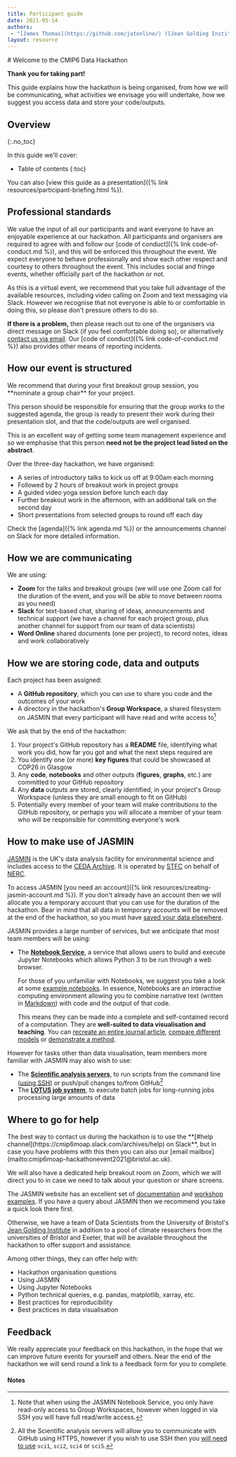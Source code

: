 ```yaml
---
title: Participant guide
date: 2021-05-14
authors:
 - "[James Thomas](https://github.com/jatonline/) ([Jean Golding Institute](https://www.bristol.ac.uk/golding/))"
layout: resource
---
```


<div class="lead" markdown="1">
# Welcome to the CMIP6 Data Hackathon

**Thank you for taking part!**

This guide explains how the hackathon is being organised, from how we will be
communicating, what activities we envisage you will undertake, how we suggest
you access data and store your code/outputs.
</div>

## Overview
{:.no_toc}

In this guide we'll cover:

* Table of contents
{:toc}

You can also [view this guide as a presentation]({% link resources/participant-briefing.html %}).

## Professional standards

We value the input of all our participants and want everyone to have an
enjoyable experience at our hackathon. All participants and organisers are
required to agree with and follow our [code of conduct]({% link code-of-conduct.md %}),
and this will be enforced this throughout the event. We expect everyone to
behave professionally and show each other respect and courtesy to others
throughout the event. This includes social and fringe events, whether officially
part of the hackathon or not.

As this is a virtual event, we recommend that you take full advantage of the
available resources, including video calling on Zoom and text messaging via
Slack. However we recognise that not everyone is able to or comfortable in doing
this, so please don't pressure others to do so.

**If there is a problem,** then please reach out to one of the organisers via
direct message on Slack (if you feel comfortable doing so), or alternatively
[contact us via email](mailto:cmip6moap-hackathonevent2021@bristol.ac.uk). Our
[code of conduct]({% link code-of-conduct.md %}) also provides other means of
reporting incidents.

## How our event is structured

<div class="aside" markdown="1">
We recommend that during your first breakout group session, you **nominate a
group chair** for your project.

This person should be responsible for ensuring that the group works to the
suggested agenda, the group is ready to present their work during their
presentation slot, and that the code/outputs are well organised.

This is an excellent way of getting some team management experience and so we
emphasise that this person **need not be the project lead listed on the
abstract**.
</div>

Over the three-day hackathon, we have organised:

* A series of introductory talks to kick us off at 9:00am each morning
* Followed by 2 hours of breakout work in project groups
* A guided video yoga session before lunch each day
* Further breakout work in the afternoon, with an additional talk on the second
  day
* Short presentations from selected groups to round off each day

Check the [agenda]({% link agenda.md %}) or the announcements channel on Slack
for more detailed information.

## How we are communicating

We are using:

* **Zoom** for the talks and breakout groups (we will use one Zoom call for the
  duration of the event, and you will be able to move between rooms as you need)
* **Slack** for text-based chat, sharing of ideas, announcements and technical
  support (we have a channel for each project group, plus another channel for
  support from our team of data scientists)
* **Word Online** shared documents (one per project), to record notes, ideas
  and work collaboratively

## How we are storing code, data and outputs

Each project has been assigned:

* A **GitHub repository**, which you can use to share you code and the outcomes
  of your work
* A directory in the hackathon's **Group Workspace**, a shared filesystem on JASMIN that every participant will have read and write access to[^1]

<div class="lead" markdown="1">
We ask that by the end of the hackathon:

1. Your project's GitHub repository has a **README** file, identifying what work
   you did, how far you got and what the next steps required are
2. You identify one (or more) **key figures** that could be showcased at COP26
   in Glasgow
3. Any **code**, **notebooks** and other outputs (**figures**, **graphs**, etc.)
   are committed to your GitHub repository
4. Any **data** outputs are stored, clearly identified, in your project's Group
   Workspace (unless they are small enough to fit on GitHub)
5. Potentially every member of your team will make contributions to the GitHub
   repository, or perhaps you will allocate a member of your team who will be
   responsible for committing everyone's work
</div>

## How to make use of JASMIN

[JASMIN](https://www.jasmin.ac.uk/about/) is the UK's data analysis facility for
environmental science and includes access to the [CEDA Archive](https://www.ceda.ac.uk/).
It is operated by [STFC](https://stfc.ukri.org/) on behalf of [NERC](https://stfc.ukri.org/).

To access JASMIN [you need an account]({% link resources/creating-jasmin-account.md %}).
If you don't already have an account then we will allocate you a temporary
account that you can use for the duration of the hackathon. Bear in mind that
all data in temporary accounts will be removed at the end of the hackathon, so
you must have [saved your data elsewhere](#how-we-are-storing-code-data-and-outputs).

JASMIN provides a large number of services, but we anticipate that most team
members will be using:

* The **[Notebook Service](https://notebooks.jasmin.ac.uk/)**, a service that
  allows users to build and execute Jupyter Notebooks which allows Python 3 to
  be run through a web browser.

  For those of you unfamiliar with Notebooks, we suggest you take a look at some
  [example notebooks](https://github.com/jupyter/jupyter/wiki/A-gallery-of-interesting-Jupyter-Notebooks).
  In essence, Notebooks are an interactive computing environment allowing you to
  combine narrative text (written in [Markdown](https://jupyter-notebook.readthedocs.io/en/stable/examples/Notebook/Working%20With%20Markdown%20Cells.html))
  with code and the output of that code.

  This means they can be made into a complete and self-contained record of a
  computation. They are **well-suited to data visualisation and teaching**. You
  can [recreate an entire journal article](https://nbviewer.ipython.org/github/cossatot/lanf_earthquake_likelihood/blob/master/notebooks/lanf_manuscript_notebook.ipynb),
  [compare different models](https://nbviewer.ipython.org/github/carljv/Will_it_Python/blob/master/ARM/ch5/arsenic_wells_switching.ipynb)
  or [demonstrate a method](https://nbviewer.ipython.org/github/robertodealmeida/notebooks/blob/master/earth_day_data_challenge/Analyzing%20whale%20tracks.ipynb).

However for tasks other than data visualisation, team members more familiar with
JASMIN may also wish to use:

* The **[Scientific analysis servers](https://help.jasmin.ac.uk/article/121-sci-servers)**,
  to run scripts from the command line ([using SSH](https://github.com/cedadev/jasmin-workshop/blob/master/exercises/ex00/))
  or push/pull changes to/from GitHub[^2]
* The **[LOTUS job system](https://help.jasmin.ac.uk/article/4880-batch-scheduler-slurm-overview)**,
  to execute batch jobs for long-running jobs processing large amounts of data

## Where to go for help

<div class="aside" markdown="1">
The best way to contact us during the hackathon is to use the
**[#help channel](https://cmip6moap.slack.com/archives/help) on Slack**, but in
case you have problems with this then you can also our [email mailbox](mailto:cmip6moap-hackathonevent2021@bristol.ac.uk).

We will also have a dedicated help breakout room on Zoom, which we will direct
you to in case we need to talk about your question or share screens.
</div>

The JASMIN website has an excellent set of [documentation](https://help.jasmin.ac.uk/) and [workshop examples](https://github.com/cedadev/jasmin-workshop). If you have
a query about JASMIN then we recommend you take a quick look there first.

Otherwise, we have a team of Data Scientists from the University of Bristol's
[Jean Golding Institute](https://www.bristol.ac.uk/golding/) in addition to a
pool of climate researchers from the universities of Bristol and Exeter, that
will be available throughout the hackathon to offer support and assistance.

Among other things, they can offer help with:

* Hackathon organisation questions
* Using JASMIN
* Using Jupyter Notebooks
* Python technical queries, e.g. pandas, matplotlib, xarray, etc.
* Best practices for reproducibility
* Best practices in data visualisation

## Feedback

We really appreciate your feedback on this hackathon, in the hope that we can
improve future events for yourself and others. Near the end of the hackathon we
will send round a link to a feedback form for you to complete.

#### Notes

[^1]: Note that when using the JASMIN Notebook Service, you only have read-only
      access to Group Workspaces, however when logged in via SSH you will have
      full read/write access.

[^2]: All the Scientific analysis servers will allow you to communicate with
      GitHub using HTTPS, however if you wish to use SSH then you [will need to
      use](https://help.jasmin.ac.uk/article/121-sci-servers) `sci1`, `sci2`,
      `sci4` or `sci5`.
